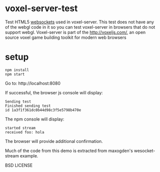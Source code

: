 # voxel-server-test

Test HTML5 [websockets](https://developer.mozilla.org/en-US/docs/WebSockets) used in voxel-server. 
This test does not have any of the webgl code in it so you can test voxel-server in browsers that do not support webgl.
Voxel-server is part of the http://voxeljs.com/, an open source voxel game building toolkit for modern web browsers

# setup

    npm install
    npm start

Go to: http://localhost:8080

If successful, the browser js console will display:

    Sending test
    Finished sending test
    id 1a3f1f361dc0b44d98c3f5e5798b470e

The npm console will display:

    started stream
    received foo: hola

The browser will provide additional confirmation.

Much of the code from this demo is extracted from maxogden's wesocket-stream example. 

BSD LICENSE